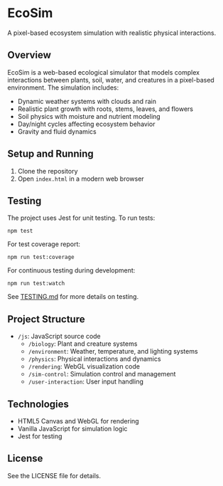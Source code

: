 # EcoSim

A pixel-based ecosystem simulation with realistic physical interactions.

## Overview

EcoSim is a web-based ecological simulator that models complex interactions between plants, soil, water, and creatures in a pixel-based environment. The simulation includes:

- Dynamic weather systems with clouds and rain
- Realistic plant growth with roots, stems, leaves, and flowers
- Soil physics with moisture and nutrient modeling
- Day/night cycles affecting ecosystem behavior
- Gravity and fluid dynamics

## Setup and Running

1. Clone the repository
2. Open `index.html` in a modern web browser

## Testing

The project uses Jest for unit testing. To run tests:

```
npm test
```

For test coverage report:

```
npm run test:coverage
```

For continuous testing during development:

```
npm run test:watch
```

See [TESTING.md](TESTING.md) for more details on testing.

## Project Structure

- `/js`: JavaScript source code
  - `/biology`: Plant and creature systems
  - `/environment`: Weather, temperature, and lighting systems
  - `/physics`: Physical interactions and dynamics
  - `/rendering`: WebGL visualization code
  - `/sim-control`: Simulation control and management
  - `/user-interaction`: User input handling

## Technologies

- HTML5 Canvas and WebGL for rendering
- Vanilla JavaScript for simulation logic
- Jest for testing

## License

See the LICENSE file for details.